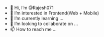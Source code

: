 - 👋 Hi, I’m @Rajesh071
- 👀 I’m interested in Frontend(Web + Mobile)
- 🌱 I’m currently learning ...
- 💞️ I’m looking to collaborate on ...
- 📫 How to reach me ...

<!---
Rajesh071/Rajesh071 is a ✨ special ✨ repository because its `README.md` (this file) appears on your GitHub profile.
You can click the Preview link to take a look at your changes.
--->
